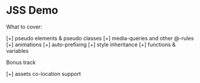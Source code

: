 JSS Demo
====================

What to cover:

[+] pseudo elements & pseudo classes
[+] media-queries and other @-rules
[+] animations
[+] auto-prefixing
[+] style inheritance
[+] functions & variables

Bonus track

[+] assets co-location support
